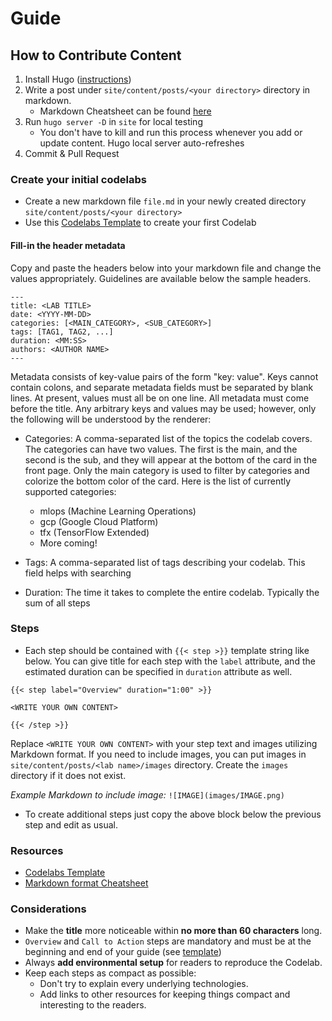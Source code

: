 
# Guide

## How to Contribute Content

1. Install Hugo ([instructions](https://gohugo.io/getting-started/installing/))
4. Write a post under `site/content/posts/<your directory>` directory in markdown.
    - Markdown Cheatsheet can be found [here](https://github.com/adam-p/markdown-here/wiki/Markdown-Cheatsheet)
4. Run `hugo server -D` in `site` for local testing
    - You don't have to kill and run this process whenever you add or update content. Hugo local server auto-refreshes
5. Commit & Pull Request

### Create your initial codelabs

- Create a new markdown file `file.md` in your newly created directory `site/content/posts/<your directory>`
- Use this [Codelabs Template](/sample/markdown-template/codelab.md) to create your first Codelab

#### Fill-in the header metadata
Copy and paste the headers below into your markdown file and change the values appropriately.
Guidelines are available below the sample headers.
```
---
title: <LAB TITLE>
date: <YYYY-MM-DD>
categories: [<MAIN_CATEGORY>, <SUB_CATEGORY>]
tags: [TAG1, TAG2, ...]
duration: <MM:SS>
authors: <AUTHOR NAME>
---
```
Metadata consists of key-value pairs of the form "key: value". Keys cannot
contain colons, and separate metadata fields must be separated by blank lines.
At present, values must all be on one line. All metadata must come before the
title. Any arbitrary keys and values may be used; however, only the following
will be understood by the renderer:

* Categories: A comma-separated list of the topics the codelab covers. The categories can have two values. The first is the main, and the second is the sub, and they will appear at the bottom of the card in the front page. Only the main category is used to filter by categories and colorize the bottom color of the card.
Here is the list of currently supported categories:

  - mlops (Machine Learning Operations)
  - gcp (Google Cloud Platform)
  - tfx (TensorFlow Extended)
  - More coming!

* Tags: A comma-separated list of tags describing your codelab. This field helps with searching
* Duration: The time it takes to complete the entire codelab. Typically the sum of all steps


### Steps

- Each step should be contained with `{{< step >}}` template string like below. You can give title for each step with the `label` attribute, and the estimated duration can be specified in `duration` attribute as well.

```
{{< step label="Overview" duration="1:00" >}}

<WRITE YOUR OWN CONTENT>

{{< /step >}}
```

Replace `<WRITE YOUR OWN CONTENT>` with your step text and images utilizing Markdown format. If you need to include images, you can put images in `site/content/posts/<lab name>/images` directory.  Create the `images` directory if it does not exist.

*Example Markdown to include image:*
`![IMAGE](images/IMAGE.png)` 

- To create additional steps just copy the above block below the previous step and edit as usual.

### Resources 
- [Codelabs Template](/sample/markdown-template/codelab.md)
- [Markdown format Cheatsheet](https://github.com/adam-p/markdown-here/wiki/Markdown-Cheatsheet)

### Considerations

- Make the **title** more noticeable within **no more than 60 characters** long.
- `Overview` and `Call to Action` steps are mandatory and must be at the beginning and end of your guide (see [template](/sample/markdown-template/codelab.md))
- Always **add environmental setup** for readers to reproduce the Codelab.
- Keep each steps as compact as possible:
  - Don't try to explain every underlying technologies.
  - Add links to other resources for keeping things compact and interesting to the readers.